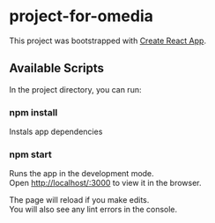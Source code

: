 # project-for-omedia

This project was bootstrapped with [Create React App](https://github.com/facebook/create-react-app).

## Available Scripts

In the project directory, you can run:

### npm install

Instals app dependencies

### npm start

Runs the app in the development mode.\
Open [http://localhost/:3000](http//localhost:3000) to view it in the browser.

The page will reload if you make edits.\
You will also see any lint errors in the console.